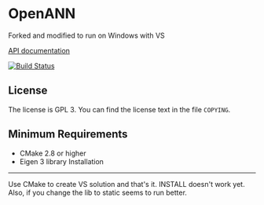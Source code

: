 OpenANN
=======

Forked and modified to run on Windows with VS

[API documentation](http://openann.github.io/OpenANN-apidoc/)

[![Build Status](https://travis-ci.org/OpenANN/OpenANN.png?branch=master)](https://travis-ci.org/OpenANN/OpenANN)

License
-------

The license is GPL 3. You can find the license text in the file `COPYING`.

Minimum Requirements
--------------------

* CMake 2.8 or higher
* Eigen 3 library
Installation
------------


Use CMake to create VS solution and that's it. 
INSTALL doesn't work yet.
Also, if you change the lib to static seems to run better.
